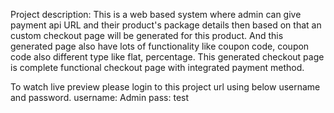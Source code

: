 Project description:
This is a web based system where admin can give payment api URL and their product's package details then based on that an custom checkout page will be generated for this product. And this generated page also have lots of functionality like coupon code, coupon code also different type like flat, percentage. This generated checkout page is complete functional checkout page with integrated payment method.

To watch live preview please login to this project url using below username and password.
username: Admin
pass: test
